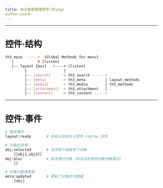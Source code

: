 ```yaml
---
title: 综合数据管理控件(Thing)
author:zozoh
---
```


-----------------------------------------------------
# 控件·结构

```bash
th3_main  -----+  (Global Methods for menu)
   |           V (listen)
   |-- layout {bus}   <----+ (listen)
         |                 |
         |-- [search]     -> th3_search ------+
         |-- [meta]       -> th3_meta         | layout_methods
         |-- [media]      -> th3_media        | th3_methods
         |-- [attachment] -> th3_attachment   |
         |-- [content]    -> th3_content -----+
```

-----------------------------------------------------
# 控件·事件

```bash
# 整体事件
layout:ready       # 布局以及相关子控件 redraw 完毕

# 对象的选择
obj:selected       # 选中某个或者多个对象
    [[obj1,obj2]]
obj:blur           # 取消激活对象（并且没有其他对象将被激活）
    []

# 对象元数据更新
meta:updated       # 更新了对象的元数据
    [obj]
```